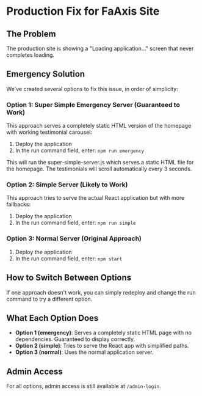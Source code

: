 # Production Fix for FaAxis Site

## The Problem

The production site is showing a "Loading application..." screen that never completes loading.

## Emergency Solution

We've created several options to fix this issue, in order of simplicity:

### Option 1: Super Simple Emergency Server (Guaranteed to Work)

This approach serves a completely static HTML version of the homepage with working testimonial carousel:

1. Deploy the application
2. In the run command field, enter: `npm run emergency`

This will run the super-simple-server.js which serves a static HTML file for the homepage. The testimonials will scroll automatically every 3 seconds.

### Option 2: Simple Server (Likely to Work)

This approach tries to serve the actual React application but with more fallbacks:

1. Deploy the application
2. In the run command field, enter: `npm run simple`

### Option 3: Normal Server (Original Approach)

1. Deploy the application
2. In the run command field, enter: `npm start`

## How to Switch Between Options

If one approach doesn't work, you can simply redeploy and change the run command to try a different option.

## What Each Option Does

- **Option 1 (emergency)**: Serves a completely static HTML page with no dependencies. Guaranteed to display correctly.
- **Option 2 (simple)**: Tries to serve the React app with simplified paths.
- **Option 3 (normal)**: Uses the normal application server.

## Admin Access

For all options, admin access is still available at `/admin-login`.